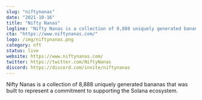 ```yaml
---
slug: "niftynanas"
date: "2021-10-16"
title: "Nifty Nanas"
logline: "Nifty Nanas is a collection of 8,888 uniquely generated bananas that was built to represent a commitment to supporting the Solana ecosystem. "
cta: "https://www.niftynanas.com/"
logo: /img/niftynanas.png
category: nft
status: live
website: https://www.niftynanas.com/
twitter: https://twitter.com/NiftyNanas
discord: https://discord.com/invite/niftynanas
---
```


Nifty Nanas is a collection of 8,888 uniquely generated bananas that was built to represent a commitment to supporting the Solana ecosystem. 
